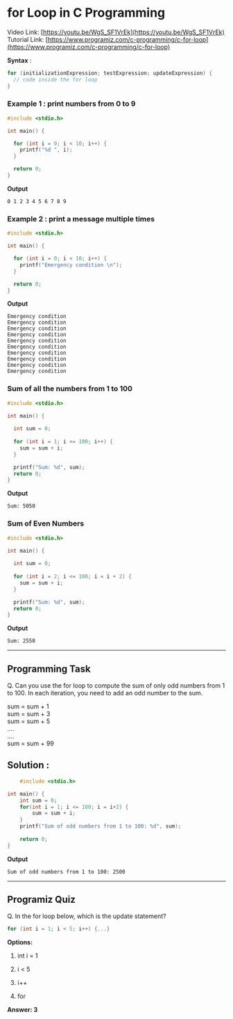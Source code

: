 # for Loop in C Programming
Video Link: [https://youtu.be/WgS_SF1VrEk](https://youtu.be/WgS_SF1VrEk)
Tutorial Link: [https://www.programiz.com/c-programming/c-for-loop](https://www.programiz.com/c-programming/c-for-loop)

 **Syntax** :

```c
for (initializationExpression; testExpression; updateExpression) {
  // code inside the for loop
}

```

### Example 1 : print numbers from 0 to 9
```c
#include <stdio.h>

int main() {

  for (int i = 0; i < 10; i++) {
    printf("%d ", i);
  }

  return 0;
}

```

**Output**
```
0 1 2 3 4 5 6 7 8 9 

```

### Example 2 : print a message multiple times
```c
#include <stdio.h>

int main() {

  for (int i = 0; i < 10; i++) {
    printf("Emergency condition \n");
  }

  return 0;
}

```

**Output**
```
Emergency condition 
Emergency condition 
Emergency condition 
Emergency condition 
Emergency condition 
Emergency condition 
Emergency condition 
Emergency condition 
Emergency condition 
Emergency condition

```
### Sum of all the numbers from 1 to 100

```c
#include <stdio.h>

int main() {
  
  int sum = 0;
  
  for (int i = 1; i <= 100; i++) {
    sum = sum + i;
  }

  printf("Sum: %d", sum);
  return 0;
}

```
**Output**
```
Sum: 5050
```

### Sum of Even Numbers

```c
#include <stdio.h>

int main() {
  
  int sum = 0;
  
  for (int i = 2; i <= 100; i = i + 2) {
    sum = sum + i;
  }

  printf("Sum: %d", sum);
  return 0;
}

```
**Output**
```
Sum: 2550

```
---

## Programming Task

Q. Can you use the for loop to compute the sum of only odd numbers from 1 to 100. In each iteration, you need to add an odd number to the sum.

  
  sum = sum + 1  
  sum = sum + 3  
  sum = sum + 5  
  ....  
  ....  
  sum = sum + 99

## Solution :
```c
    #include <stdio.h>

int main() {
    int sum = 0;
    for(int i = 1; i <= 100; i = i+2) {
        sum = sum + i;
    }
    printf("Sum of odd numbers from 1 to 100: %d", sum);
    
    return 0;
}
```
**Output**
```
Sum of odd numbers from 1 to 100: 2500
```
---

## Programiz Quiz

Q. In the for loop below, which is the update statement?

```c
for (int i = 1; i < 5; i++) {...}
```

**Options:**
1. int i = 1  

1. i < 5 

1. i++

1. for

**Answer: 3**